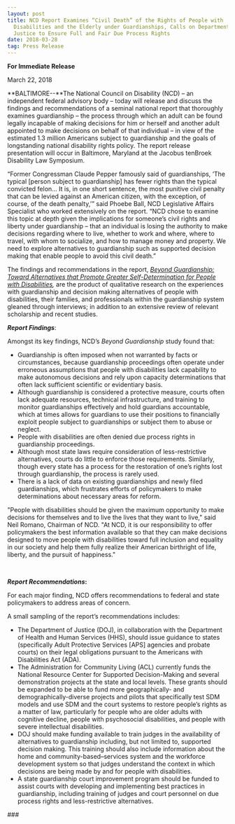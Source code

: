 ```yaml
---
layout: post
title: NCD Report Examines “Civil Death” of the Rights of People with
  Disabilities and the Elderly under Guardianships, Calls on Department of
  Justice to Ensure Full and Fair Due Process Rights
date: 2018-03-28
tag: Press Release
---
```

**For Immediate Release**

March 22, 2018

**BALTIMORE--**The National Council on Disability (NCD) – an independent federal advisory body – today will release and discuss the findings and recommendations of a seminal national report that thoroughly examines guardianship – the process through which an adult can be found legally incapable of making decisions for him or herself and another adult appointed to make decisions on behalf of that individual – in view of the estimated 1.3 million Americans subject to guardianship and the goals of longstanding national disability rights policy. The report release presentation will occur in Baltimore, Maryland at the Jacobus tenBroek Disability Law Symposium.

“Former Congressman Claude Pepper famously said of guardianships, ‘The typical \[person subject to guardianship] has fewer rights than the typical convicted felon… It is, in one short sentence, the most punitive civil penalty that can be levied against an American citizen, with the exception, of course, of the death penalty,’” said Phoebe Ball, NCD Legislative Affairs Specialist who worked extensively on the report. “NCD chose to examine this topic at depth given the implications for someone’s civil rights and liberty under guardianship – that an individual is losing the authority to make decisions regarding where to live, whether to work and where, where to travel, with whom to socialize, and how to manage money and property. We need to explore alternatives to guardianship such as supported decision making that enable people to avoid this civil death.”

The findings and recommendations in the report, *[Beyond Guardianship: Toward Alternatives that Promote Greater Self-Determination for People with Disabilities](https://ncd.gov/publications/2018/beyond-guardianship-toward-alternatives),* are the product of qualitative research on the experiences with guardianship and decision making alternatives of people with disabilities, their families, and professionals within the guardianship system gleaned through interviews; in addition to an extensive review of relevant scholarship and recent studies. 

***Report Findings***:

Amongst its key findings, NCD’s *Beyond Guardianship* study found that:

* Guardianship is often imposed when not warranted by facts or circumstances, because guardianship proceedings often operate under erroneous assumptions that people with disabilities lack capability to make autonomous decisions and rely upon capacity determinations that often lack sufficient scientific or evidentiary basis.
* Although guardianship is considered a protective measure, courts often lack adequate resources, technical infrastructure, and training to monitor guardianships effectively and hold guardians accountable, which at times allows for guardians to use their positions to financially exploit people subject to guardianships or subject them to abuse or neglect.
* People with disabilities are often denied due process rights in guardianship proceedings.
* Although most state laws require consideration of less-restrictive alternatives, courts do little to enforce those requirements. Similarly, though every state has a process for the restoration of one’s rights lost through guardianship, the process is rarely used.
* There is a lack of data on existing guardianships and newly filed guardianships, which frustrates efforts of policymakers to make determinations about necessary areas for reform.

"People with disabilities should be given the maximum opportunity to make decisions for themselves and to live the lives that they want to live," said Neil Romano, Chairman of NCD. "At NCD, it is our responsibility to offer policymakers the best information available so that they can make decisions designed to move people with disabilities toward full inclusion and equality in our society and help them fully realize their American birthright of life, liberty, and the pursuit of happiness."

 

***Report Recommendations*:**

For each major finding, NCD offers recommendations to federal and state policymakers to address areas of concern.

A small sampling of the report’s recommendations includes:

* The Department of Justice (DOJ), in collaboration with the Department of Health and Human Services (HHS), should issue guidance to states (specifically Adult Protective Services \[APS] agencies and probate courts) on their legal obligations pursuant to the Americans with Disabilities Act (ADA). 
* The Administration for Community Living (ACL) currently funds the National Resource Center for Supported Decision-Making and several demonstration projects at the state and local levels. These grants should be expanded to be able to fund more geographically- and demographically-diverse projects and pilots that specifically test SDM models and use SDM and the court systems to restore people’s rights as a matter of law, particularly for people who are older adults with cognitive decline, people with psychosocial disabilities, and people with severe intellectual disabilities.
* DOJ should make funding available to train judges in the availability of alternatives to guardianship including, but not limited to, supported decision making. This training should also include information about the home and community-based–services system and the workforce development system so that judges understand the context in which decisions are being made by and for people with disabilities.
* A state guardianship court improvement program should be funded to assist courts with developing and implementing best practices in guardianship, including training of judges and court personnel on due process rights and less-restrictive alternatives.

\###